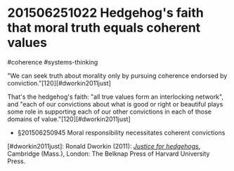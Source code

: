 # 201506251022 Hedgehog's faith that moral truth equals coherent values
#coherence #systems-thinking

"We can seek truth about morality only by pursuing coherence endorsed by conviction."[120][#dworkin2011just]

That's the hedgehog's faith: "all true values form an interlocking network", and "each of our convictions about what is good or right or beautiful plays some role in supporting each of our other convictions in each of those domains of value."[120][#dworkin2011just]

- §201506250945 Moral responsibility necessitates coherent convictions

[#dworkin2011just]: Ronald Dworkin (2011): _[Justice for hedgehogs](x-bdsk://dworkin2011just)_, Cambridge (Mass.), London: The Belknap Press of Harvard University Press.
